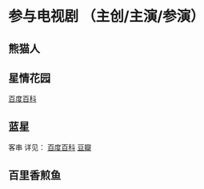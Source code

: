 # 参与电视剧 （主创/主演/参演）

## 熊猫人


## 星情花园
[百度百科](https://baike.baidu.com/item/%E6%98%9F%E6%83%85%E8%8A%B1%E5%9B%AD/8740841)

## 蓝星
客串
详见：
[百度百科](https://baike.baidu.com/item/%E8%93%9D%E6%98%9F/8942229)
[豆瓣](https://movie.douban.com/subject/4922804/)

## 百里香煎鱼

